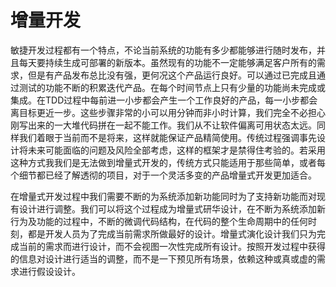 # 增量开发

敏捷开发过程都有一个特点，不论当前系统的功能有多少都能够进行随时发布，并且每天要持续生成可部署的新版本。虽然现有的功能不一定能够满足客户所有的需求，但是有产品发布总比没有强，更何况这个产品运行良好。可以通过已完成且通过测试的功能不断的积累迭代产品。在每个时间节点上只有少量的功能尚未完成或集成。在TDD过程中每前进一小步都会产生一个工作良好的产品，每一小步都会离目标更近一步。这些步骤非常的小可以用分钟而非小时计算，我们完全不必担心刚写出来的一大堆代码拼在一起不能工作。我们从不让软件偏离可用状态太远。同样我们着眼于当前而不是将来，这样就能保证产品精简使用。传统过程强调事先设计将未来可能面临的问题及风险全部考虑，这样的框架才是禁得住考验的。若采用这种方式我我们是无法做到增量式开发的，传统方式只能适用于那些简单，或者每个细节都已经了解透彻的项目，对于一个灵活多变的产品增量式开发更加适合。

在增量式开发过程中我们需要不断的为系统添加新功能同时为了支持新功能而对现有设计进行调整。我们可以将这个过程成为增量式研华设计，在不断为系统添加新行为及功能的过程中，不断的微调代码结构，在代码的整个生命周期中的任何时刻，都是开发人员为了完成当前需求所做最好的设计。增量式演化设计我们只为完成当前的需求而进行设计，而不会视图一次性完成所有设计。按照开发过程中获得的信息对设计进行适当的调整，而不是一下预见所有场景，依赖这种或真或虚的需求进行假设设计。
